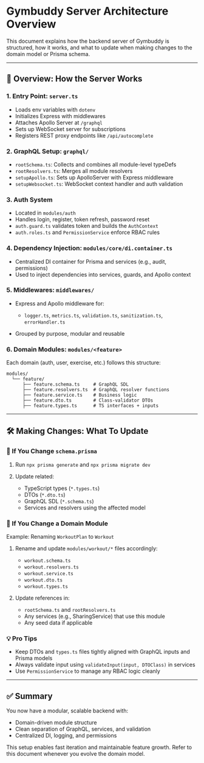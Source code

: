 # Gymbuddy Server Architecture Overview

This document explains how the backend server of Gymbuddy is structured, how it works, and what to update when making changes to the domain model or Prisma schema.

---

## 🧠 Overview: How the Server Works

### 1. **Entry Point**: `server.ts`

* Loads env variables with `dotenv`
* Initializes Express with middlewares
* Attaches Apollo Server at `/graphql`
* Sets up WebSocket server for subscriptions
* Registers REST proxy endpoints like `/api/autocomplete`

### 2. **GraphQL Setup**: `graphql/`

* `rootSchema.ts`: Collects and combines all module-level typeDefs
* `rootResolvers.ts`: Merges all module resolvers
* `setupApollo.ts`: Sets up ApolloServer with Express middleware
* `setupWebsocket.ts`: WebSocket context handler and auth validation

### 3. **Auth System**

* Located in `modules/auth`
* Handles login, register, token refresh, password reset
* `auth.guard.ts` validates token and builds the `AuthContext`
* `auth.roles.ts` and `PermissionService` enforce RBAC rules

### 4. **Dependency Injection**: `modules/core/di.container.ts`

* Centralized DI container for Prisma and services (e.g., audit, permissions)
* Used to inject dependencies into services, guards, and Apollo context

### 5. **Middlewares**: `middlewares/`

* Express and Apollo middleware for:

  * `logger.ts`, `metrics.ts`, `validation.ts`, `sanitization.ts`, `errorHandler.ts`
* Grouped by purpose, modular and reusable

### 6. **Domain Modules**: `modules/<feature>`

Each domain (auth, user, exercise, etc.) follows this structure:

```
modules/
  └── feature/
      ├── feature.schema.ts     # GraphQL SDL
      ├── feature.resolvers.ts  # GraphQL resolver functions
      ├── feature.service.ts    # Business logic
      ├── feature.dto.ts        # Class-validator DTOs
      ├── feature.types.ts      # TS interfaces + inputs
```

---

## 🛠️ Making Changes: What To Update

### 🧬 If You Change `schema.prisma`

1. Run `npx prisma generate` and `npx prisma migrate dev`
2. Update related:

   * TypeScript types (`*.types.ts`)
   * DTOs (`*.dto.ts`)
   * GraphQL SDL (`*.schema.ts`)
   * Services and resolvers using the affected model

### 🧩 If You Change a Domain Module

Example: Renaming `WorkoutPlan` to `Workout`

1. Rename and update `modules/workout/*` files accordingly:

   * `workout.schema.ts`
   * `workout.resolvers.ts`
   * `workout.service.ts`
   * `workout.dto.ts`
   * `workout.types.ts`
2. Update references in:

   * `rootSchema.ts` and `rootResolvers.ts`
   * Any services (e.g., SharingService) that use this module
   * Any seed data if applicable

### 💡 Pro Tips

* Keep DTOs and `types.ts` files tightly aligned with GraphQL inputs and Prisma models
* Always validate input using `validateInput(input, DTOClass)` in services
* Use `PermissionService` to manage any RBAC logic cleanly

---

## ✅ Summary

You now have a modular, scalable backend with:

* Domain-driven module structure
* Clean separation of GraphQL, services, and validation
* Centralized DI, logging, and permissions

This setup enables fast iteration and maintainable feature growth. Refer to this document whenever you evolve the domain model.
